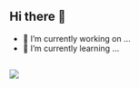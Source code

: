 ## Hi there 👋


- 🔭 I’m currently working on ...
- 🌱 I’m currently learning ...
  
##

<div> 

  <a href="https://www.linkedin.com/in/thiago-fernandes-779336272/" target="_blank"><img src="https://img.shields.io/badge/-LinkedIn-%230077B5?style=for-the-badge&logo=linkedin&logoColor=white" target="_blank"></a> 
  
</div>
